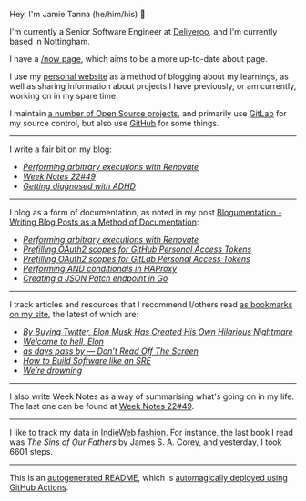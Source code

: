 Hey, I'm Jamie
Tanna (he/him/his) 👋

I'm currently a Senior Software Engineer at [Deliveroo](https://deliveroo.engineering/), and I'm currently based in Nottingham.

I have a [/now page](https://www.jvt.me/now/?utm_campaign=github-jamietanna), which aims to be a more up-to-date about page.

I use my [personal website](https://www.jvt.me/?utm_campaign=github-jamietanna) as a method of blogging about my learnings, as well as sharing information about projects I have previously, or am currently, working on in my spare time.

I maintain [a number of Open Source projects](https://www.jvt.me/open-source/?utm_campaign=github-jamietanna), and primarily use [GitLab](https://gitlab.com/jamietanna) for my source control, but also use [GitHub](https://github.com/jamietanna) for some things.

---

I write a fair bit on my blog:


- [_Performing arbitrary executions with Renovate_](https://www.jvt.me/posts/2022/12/12/renovate-one-off/?utm_campaign=github-jamietanna)
- [_Week Notes 22#49_](https://www.jvt.me/week-notes/2022/49/?utm_campaign=github-jamietanna)
- [_Getting diagnosed with ADHD_](https://www.jvt.me/posts/2022/12/09/adhd-diagnosis-process/?utm_campaign=github-jamietanna)

---

I blog as a form of documentation, as noted in my post [Blogumentation - Writing Blog Posts as a Method of Documentation](https://www.jvt.me/posts/2017/06/25/blogumentation/?utm_campaign=github-jamietanna):


- [_Performing arbitrary executions with Renovate_](https://www.jvt.me/posts/2022/12/12/renovate-one-off/?utm_campaign=github-jamietanna)
- [_Prefilling OAuth2 scopes for GitHub Personal Access Tokens_](https://www.jvt.me/posts/2022/12/04/prefill-oauth-scopes-github/?utm_campaign=github-jamietanna)
- [_Prefilling OAuth2 scopes for GitLab Personal Access Tokens_](https://www.jvt.me/posts/2022/12/04/prefill-oauth-scopes-gitlab/?utm_campaign=github-jamietanna)
- [_Performing AND conditionals in HAProxy_](https://www.jvt.me/posts/2022/11/10/haproxy-and-conditional/?utm_campaign=github-jamietanna)
- [_Creating a JSON Patch endpoint in Go_](https://www.jvt.me/posts/2022/11/09/http-json-patch-go/?utm_campaign=github-jamietanna)

---

I track articles and resources that I recommend I/others read [as bookmarks on my site](https://www.jvt.me/kind/bookmarks/?utm_campaign=github-jamietanna), the latest of which are:


- [_By Buying Twitter, Elon Musk Has Created His Own Hilarious Nightmare_](https://theintercept.com/2022/10/28/elon-musk-twitter/?utm_campaign=github-jamietanna)
- [_Welcome to hell, Elon_](https://www.theverge.com/2022/10/28/23428132/elon-musk-twitter-acquisition-problems-speech-moderation?utm_campaign=github-jamietanna)
- [_as days pass by — Don’t Read Off The Screen_](https://www.kryogenix.org/days/2022/10/18/don-t-read-off-the-screen/?utm_campaign=github-jamietanna)
- [_How to Build Software like an SRE_](https://www.willett.io/posts/precepts/?utm_campaign=github-jamietanna)
- [_We’re drowning_](https://snarfed.org/2022-03-10_were-drowning-software-dependencies?utm_campaign=github-jamietanna)

---

I also write Week Notes as a way of summarising what's going on in my life. The last one can be found at [Week Notes 22#49](https://www.jvt.me/week-notes/2022/49/?utm_campaign=github-jamietanna).

---

I like to track my data in [IndieWeb fashion](https://indieweb.org/why). For instance, the last book I read was _The Sins of Our Fathers_ by James S. A. Corey, and yesterday, I took 6601 steps.

---
This is an [autogenerated README](https://www.jvt.me/posts/2022/01/12/autogenerated-profile-readme/?utm_campaign=github-jamietanna), which is [automagically deployed using GitHub Actions](https://github.com/jamietanna/jamietanna/blob/main/.github/workflows/rebuild.yml).
